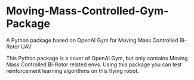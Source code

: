 # Moving-Mass-Controlled-Gym-Package
A Python package based on OpenAI Gym for Moving Mass Controlled Bi-Rotor UAV

This Python package is a cover of OpenAI Gym, but only contains Moving Mass Controlled Bi-Rotor related envs. Using this package you can test reinforcement learning algorithms on this flying robot.
